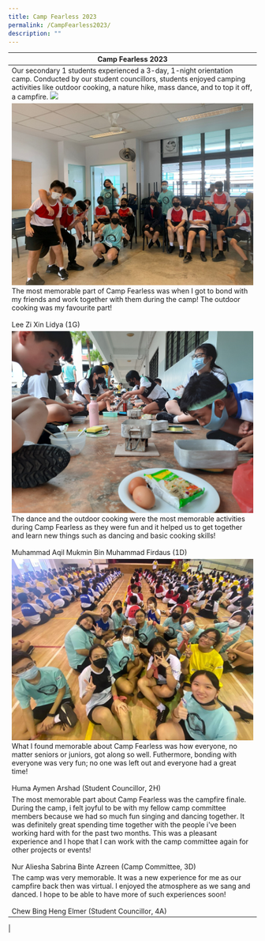 ```yaml
---
title: Camp Fearless 2023
permalink: /CampFearless2023/
description: ""
---
```

|Camp Fearless 2023|
|--|
| Our secondary 1 students experienced a 3-day, 1-night orientation camp. Conducted by our student councillors, students enjoyed camping activities like outdoor cooking, a nature hike, mass dance, and to top it off, a campfire. ![](/images/Camp%20Fearless%20Campfire.jpeg)|
|![](/images/Bonding%20with%20friends.jpeg)The most memorable part of Camp Fearless was when I got to bond with my friends and work together with them during the camp! The outdoor cooking was my favourite part! <br><br>Lee Zi Xin Lidya (1G)|
|![](/images/Outdoor%20Cooking.jpg)The dance and the outdoor cooking were the most memorable activities during Camp Fearless as they were fun and it helped us to get together and learn new things such as dancing and basic cooking skills!<br><br>Muhammad Aqil Mukmin Bin Muhammad Firdaus (1D) |
|![](/images/Bonding%20with%20friends%202.jpeg)What I found memorable about Camp Fearless was how everyone, no matter seniors or juniors, got along so well. Futhermore, bonding with everyone was very fun; no one was left out and everyone had a great time!<br><br>Huma Aymen Arshad (Student Councillor, 2H) |
|The most memorable part about Camp Fearless was the campfire finale. During the camp, i felt joyful to be with my fellow camp committee members because we had so much fun singing and dancing together. It was definitely great spending time together with the people i've been working hard with for the past two months. This was a pleasant experience and I hope that I can work with the camp committee again for other projects or events!<br><br>Nur Aliesha Sabrina Binte Azreen (Camp Committee, 3D)|
|The camp was very memorable. It was a new experience for me as our campfire back then was virtual. I enjoyed the atmosphere as we sang and danced. I hope to be able to have more of such experiences soon!<br><br> Chew Bing Heng Elmer (Student Councillor, 4A)
|
